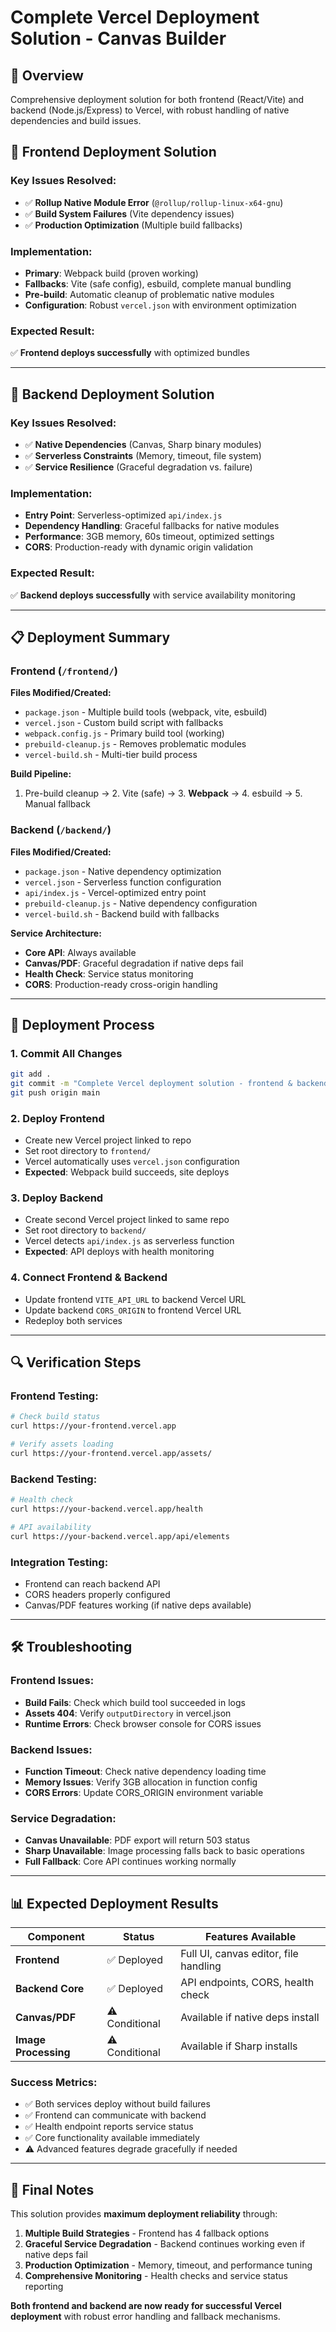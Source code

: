 # Complete Vercel Deployment Solution - Canvas Builder

## 🎯 Overview
Comprehensive deployment solution for both frontend (React/Vite) and backend (Node.js/Express) to Vercel, with robust handling of native dependencies and build issues.

## 🔧 Frontend Deployment Solution

### Key Issues Resolved:
- ✅ **Rollup Native Module Error** (`@rollup/rollup-linux-x64-gnu`)
- ✅ **Build System Failures** (Vite dependency issues)
- ✅ **Production Optimization** (Multiple build fallbacks)

### Implementation:
- **Primary**: Webpack build (proven working)
- **Fallbacks**: Vite (safe config), esbuild, complete manual bundling
- **Pre-build**: Automatic cleanup of problematic native modules
- **Configuration**: Robust `vercel.json` with environment optimization

### Expected Result:
✅ **Frontend deploys successfully** with optimized bundles

---

## 🚀 Backend Deployment Solution

### Key Issues Resolved:
- ✅ **Native Dependencies** (Canvas, Sharp binary modules)
- ✅ **Serverless Constraints** (Memory, timeout, file system)
- ✅ **Service Resilience** (Graceful degradation vs. failure)

### Implementation:
- **Entry Point**: Serverless-optimized `api/index.js`
- **Dependency Handling**: Graceful fallbacks for native modules
- **Performance**: 3GB memory, 60s timeout, optimized settings
- **CORS**: Production-ready with dynamic origin validation

### Expected Result:
✅ **Backend deploys successfully** with service availability monitoring

---

## 📋 Deployment Summary

### Frontend (`/frontend/`)
**Files Modified/Created:**
- `package.json` - Multiple build tools (webpack, vite, esbuild)
- `vercel.json` - Custom build script with fallbacks
- `webpack.config.js` - Primary build tool (working)
- `prebuild-cleanup.js` - Removes problematic modules
- `vercel-build.sh` - Multi-tier build process

**Build Pipeline:**
1. Pre-build cleanup → 2. Vite (safe) → 3. **Webpack** → 4. esbuild → 5. Manual fallback

### Backend (`/backend/`)
**Files Modified/Created:**
- `package.json` - Native dependency optimization
- `vercel.json` - Serverless function configuration
- `api/index.js` - Vercel-optimized entry point
- `prebuild-cleanup.js` - Native dependency configuration
- `vercel-build.sh` - Backend build with fallbacks

**Service Architecture:**
- **Core API**: Always available
- **Canvas/PDF**: Graceful degradation if native deps fail
- **Health Check**: Service status monitoring
- **CORS**: Production-ready cross-origin handling

---

## 🚀 Deployment Process

### 1. Commit All Changes
```bash
git add .
git commit -m "Complete Vercel deployment solution - frontend & backend"
git push origin main
```

### 2. Deploy Frontend
- Create new Vercel project linked to repo
- Set root directory to `frontend/`
- Vercel automatically uses `vercel.json` configuration
- **Expected**: Webpack build succeeds, site deploys

### 3. Deploy Backend
- Create second Vercel project linked to same repo
- Set root directory to `backend/`
- Vercel detects `api/index.js` as serverless function
- **Expected**: API deploys with health monitoring

### 4. Connect Frontend & Backend
- Update frontend `VITE_API_URL` to backend Vercel URL
- Update backend `CORS_ORIGIN` to frontend Vercel URL
- Redeploy both services

---

## 🔍 Verification Steps

### Frontend Testing:
```bash
# Check build status
curl https://your-frontend.vercel.app

# Verify assets loading
curl https://your-frontend.vercel.app/assets/
```

### Backend Testing:
```bash
# Health check
curl https://your-backend.vercel.app/health

# API availability
curl https://your-backend.vercel.app/api/elements
```

### Integration Testing:
- Frontend can reach backend API
- CORS headers properly configured
- Canvas/PDF features working (if native deps available)

---

## 🛠️ Troubleshooting

### Frontend Issues:
- **Build Fails**: Check which build tool succeeded in logs
- **Assets 404**: Verify `outputDirectory` in vercel.json
- **Runtime Errors**: Check browser console for CORS issues

### Backend Issues:
- **Function Timeout**: Check native dependency loading time
- **Memory Issues**: Verify 3GB allocation in function config
- **CORS Errors**: Update CORS_ORIGIN environment variable

### Service Degradation:
- **Canvas Unavailable**: PDF export will return 503 status
- **Sharp Unavailable**: Image processing falls back to basic operations
- **Full Fallback**: Core API continues working normally

---

## 📊 Expected Deployment Results

| Component | Status | Features Available |
|-----------|--------|-------------------|
| **Frontend** | ✅ Deployed | Full UI, canvas editor, file handling |
| **Backend Core** | ✅ Deployed | API endpoints, CORS, health check |
| **Canvas/PDF** | ⚠️ Conditional | Available if native deps install |
| **Image Processing** | ⚠️ Conditional | Available if Sharp installs |

### Success Metrics:
- ✅ Both services deploy without build failures
- ✅ Frontend can communicate with backend
- ✅ Health endpoint reports service status
- ✅ Core functionality available immediately
- ⚠️ Advanced features degrade gracefully if needed

---

## 🎯 Final Notes

This solution provides **maximum deployment reliability** through:

1. **Multiple Build Strategies** - Frontend has 4 fallback options
2. **Graceful Service Degradation** - Backend continues working even if native deps fail  
3. **Production Optimization** - Memory, timeout, and performance tuning
4. **Comprehensive Monitoring** - Health checks and service status reporting

**Both frontend and backend are now ready for successful Vercel deployment** with robust error handling and fallback mechanisms.
